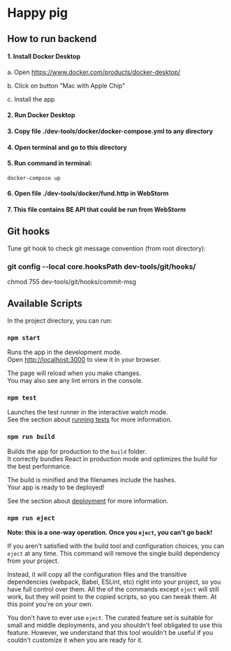 # Happy pig

## How to run backend

#### 1. Install Docker Desktop

a. Open https://www.docker.com/products/docker-desktop/

b. Click on button "Mac with Apple Chip"

c. Install the app

#### 2. Run Docker Desktop

#### 3. Copy file ./dev-tools/docker/docker-compose.yml to any directory

#### 4. Open terminal and go to this directory

#### 5. Run command in terminal:

`docker-compose up`

#### 6. Open file ./dev-tools/docker/fund.http in WebStorm

#### 7. This file contains BE API that could be run from WebStorm

## Git hooks

Tune git hook to check git message convention (from root directory):

### git config --local core.hooksPath dev-tools/git/hooks/

chmod 755 dev-tools/git/hooks/commit-msg

## Available Scripts

In the project directory, you can run:

### `npm start`

Runs the app in the development mode.\
Open [http://localhost:3000](http://localhost:3000) to view it in your browser.

The page will reload when you make changes.\
You may also see any lint errors in the console.

### `npm test`

Launches the test runner in the interactive watch mode.\
See the section about [running tests](https://facebook.github.io/create-react-app/docs/running-tests) for more information.

### `npm run build`

Builds the app for production to the `build` folder.\
It correctly bundles React in production mode and optimizes the build for the best performance.

The build is minified and the filenames include the hashes.\
Your app is ready to be deployed!

See the section about [deployment](https://facebook.github.io/create-react-app/docs/deployment) for more information.

### `npm run eject`

**Note: this is a one-way operation. Once you `eject`, you can't go back!**

If you aren't satisfied with the build tool and configuration choices, you can `eject` at any time. This command will remove the single build dependency from your project.

Instead, it will copy all the configuration files and the transitive dependencies (webpack, Babel, ESLint, etc) right into your project, so you have full control over them. All the of the commands except `eject` will still work, but they will point to the copied scripts, so you can tweak them. At this point you're on your own.

You don't have to ever use `eject`. The curated feature set is suitable for small and middle deployments, and you shouldn't feel obligated to use this feature. However, we understand that this tool wouldn't be useful if you couldn't customize it when you are ready for it.
